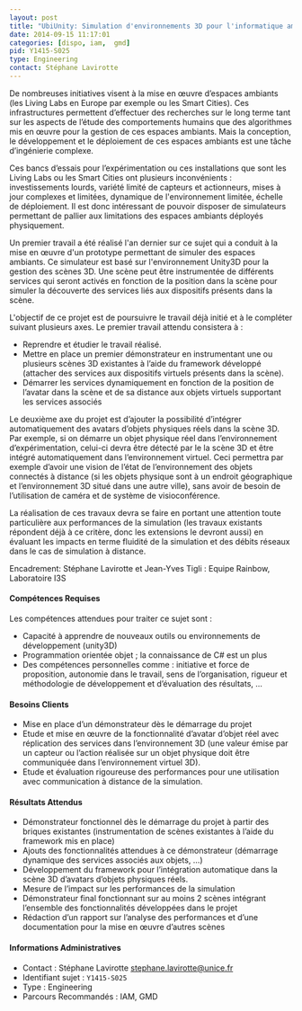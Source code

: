 ```yaml
---
layout: post
title: "UbiUnity: Simulation d'environnements 3D pour l'informatique ambiante"
date: 2014-09-15 11:17:01
categories: [dispo, iam,  gmd]
pid: Y1415-S025
type: Engineering
contact: Stéphane Lavirotte
---
```

       

De nombreuses initiatives visent à la mise en œuvre d’espaces ambiants (les Living Labs  en Europe par exemple ou les Smart Cities). Ces infrastructures permettent d’effectuer des recherches sur le long terme tant sur les aspects de l’étude des comportements humains que des algorithmes mis en œuvre pour la gestion de ces espaces ambiants. Mais la conception, le développement et le déploiement de ces espaces ambiants est une tâche d’ingénierie complexe.

Ces bancs d’essais pour l’expérimentation ou ces installations que sont les Living Labs ou les Smart Cities ont plusieurs inconvénients : investissements lourds, variété limité de capteurs et actionneurs, mises à jour complexes et limitées, dynamique de l'environnement limitée, échelle de déploiement. Il est donc intéressant de pouvoir disposer de simulateurs permettant de pallier aux limitations des espaces ambiants déployés physiquement.

Un premier travail a été réalisé l'an dernier sur ce sujet qui a conduit à la mise en œuvre d'un prototype permettant de simuler des espaces ambiants. Ce simulateur est basé sur l'environnement Unity3D pour la gestion des scènes 3D. Une scène peut être instrumentée de différents services qui seront activés en fonction de la position dans la scène pour simuler la découverte des services liés aux dispositifs présents dans la scène.

L'objectif de ce projet est de poursuivre le travail déjà initié et à le compléter suivant plusieurs axes. Le premier travail attendu consistera à :

-	Reprendre et étudier le travail réalisé.
-	Mettre en place un premier démonstrateur en instrumentant une ou plusieurs scènes 3D existantes à l’aide du framework développé (attacher des services aux dispositifs virtuels présents dans la scène).
-	Démarrer les services dynamiquement en fonction de la position de l’avatar dans la scène et de sa distance aux objets virtuels supportant les services associés

Le deuxième axe du projet est d’ajouter la possibilité d’intégrer automatiquement des avatars d’objets physiques réels dans la scène 3D. Par exemple, si on démarre un objet physique réel dans l’environnement d’expérimentation, celui-ci devra être détecté par le la scène 3D et être intégré automatiquement dans l’environnement virtuel. Ceci permettra par exemple d’avoir une vision de l’état de l’environnement des objets connectés à distance (si les objets physique sont à un endroit géographique et l’environnement 3D situé dans une autre ville), sans avoir de besoin de l’utilisation de caméra et de système de visioconférence.

La réalisation de ces travaux devra se faire en portant une attention toute particulière aux performances de la simulation (les travaux existants répondent déjà à ce critère, donc les extensions le devront aussi) en évaluant les impacts en terme fluidité de la simulation et des débits réseaux dans le cas de simulation à distance.

Encadrement: Stéphane Lavirotte et Jean-Yves Tigli : Equipe Rainbow, Laboratoire I3S

#### Compétences Requises
Les compétences attendues pour traiter ce sujet sont :

-	Capacité à apprendre de nouveaux outils ou environnements de développement (unity3D)
-	Programmation orientée objet ; la connaissance de C# est un plus
-	Des compétences personnelles comme : initiative et force de proposition, autonomie dans le travail, sens de l’organisation, rigueur et méthodologie de développement et d’évaluation des résultats, …


#### Besoins Clients

- Mise en place d’un démonstrateur dès le démarrage du projet
- Etude et mise en œuvre de la fonctionnalité d’avatar d’objet réel avec réplication des services dans l’environnement 3D (une valeur émise par un capteur ou l’action réalisée sur un objet physique doit être communiquée dans l’environnement virtuel 3D).
- Etude et évaluation rigoureuse des performances pour une utilisation avec communication à distance de la simulation.

#### Résultats Attendus

- Démonstrateur fonctionnel dès le démarrage du projet à partir des briques existantes (instrumentation de scènes existantes à l’aide du framework mis en place)
- Ajouts des fonctionnalités attendues à ce démonstrateur (démarrage dynamique des services associés aux objets, …)
- Développement du framework pour l’intégration automatique dans la scène 3D d’avatars d’objets physiques réels.
- Mesure de l’impact sur les performances de la simulation
- Démonstrateur final fonctionnant sur au moins 2 scènes intégrant l’ensemble des fonctionnalités développées dans le projet
- Rédaction d’un rapport sur l’analyse des performances et d’une documentation pour la mise en œuvre d’autres scènes
     

#### Informations Administratives
  * Contact : Stéphane Lavirotte <stephane.lavirotte@unice.fr>
  * Identifiant sujet : `Y1415-S025`
  * Type : Engineering
  * Parcours Recommandés : IAM,  GMD
     
